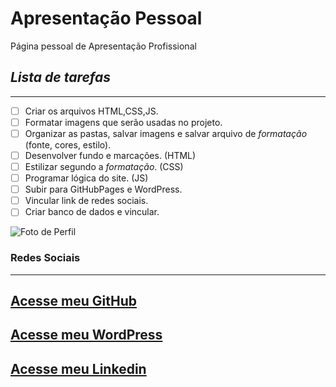 # Apresentação Pessoal
 Página pessoal de Apresentação Profissional
 
 
## *Lista de tarefas* 
---
- [ ] Criar os arquivos HTML,CSS,JS.
- [ ] Formatar imagens que serão usadas no projeto.
- [ ] Organizar as pastas, salvar imagens e salvar arquivo de _formatação_ (fonte, cores, estilo).
- [ ] Desenvolver fundo e marcações. (HTML)
- [ ] Estilizar segundo a _formatação_. (CSS)
- [ ] Programar lógica do site. (JS)
- [ ] Subir para GitHubPages e WordPress.
- [ ] Vincular link de redes sociais.
- [ ] Criar banco de dados e vincular.

![Foto de Perfil](https://user-images.githubusercontent.com/66395458/114809569-cb78d300-9d80-11eb-8a1f-a9347ced1a7e.jpg)

### Redes Sociais 
---
[Acesse meu GitHub](https://github.com/AlexandreAdabo)
---
[Acesse meu WordPress]()
---
[Acesse meu Linkedin](https://www.linkedin.com/in/alexandre-santos-adabo-394002112/)
---
